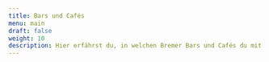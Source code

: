 ```yaml
---
title: Bars und Cafés
menu: main
draft: false
weight: 10
description: Hier erfährst du, in welchen Bremer Bars und Cafés du mit Karte bezahlen kannst.
---
```

